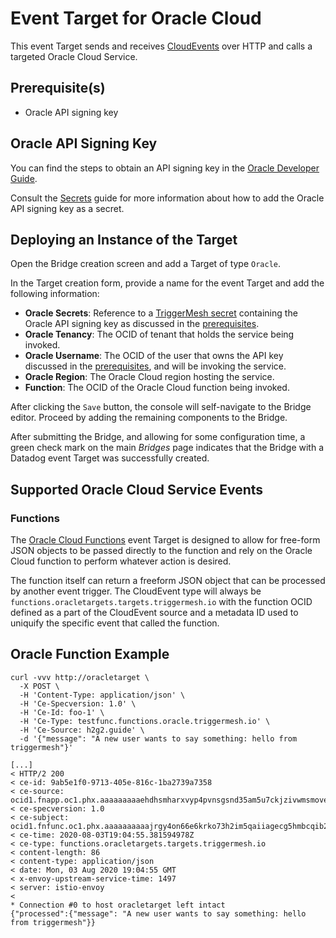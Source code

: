 # Event Target for Oracle Cloud

This event Target sends and receives [CloudEvents][ce] over HTTP and calls a targeted
Oracle Cloud Service.

## Prerequisite(s)

- Oracle API signing key

## Oracle API Signing Key

You can find the steps to obtain an API signing key in the [Oracle Developer Guide][devguide].

Consult the [Secrets](../guides/secrets.md) guide for more information about
how to add the Oracle API signing key as a secret.

## Deploying an Instance of the Target

Open the Bridge creation screen and add a Target of type `Oracle`.

In the Target creation form, provide a name for the event Target and add the following information:

- **Oracle Secrets**: Reference to a [TriggerMesh secret](../guides/secrets.md) containing the Oracle API signing key as discussed in the [prerequisites](#prerequisites).
- **Oracle Tenancy**: The OCID of tenant that holds the service being invoked.
- **Oracle Username**: The OCID of the user that owns the API key discussed in the [prerequisites](#prerequisites), and will be invoking the service.
- **Oracle Region**: The Oracle Cloud region hosting the service.
- **Function**: The OCID of the Oracle Cloud function being invoked.

After clicking the `Save` button, the console will self-navigate to the Bridge editor. Proceed by adding the remaining components to the Bridge.

After submitting the Bridge, and allowing for some configuration time, a green check mark on the main _Bridges_ page indicates that the Bridge with a Datadog event Target was successfully created.

## Supported Oracle Cloud Service Events

### Functions

The [Oracle Cloud Functions][functions] event Target is designed to allow for free-form JSON objects
to be passed directly to the function and rely on the Oracle Cloud function to
perform whatever action is desired.

The function itself can return a freeform JSON object that can be processed by
another event trigger.  The CloudEvent type will always be `functions.oracletargets.targets.triggermesh.io` with the function OCID defined as a part of the CloudEvent
source and a metadata ID used to uniquify the specific event that called the function.

## Oracle Function Example

```console
curl -vvv http://oracletarget \
  -X POST \
  -H 'Content-Type: application/json' \
  -H 'Ce-Specversion: 1.0' \
  -H 'Ce-Id: foo-1' \
  -H 'Ce-Type: testfunc.functions.oracle.triggermesh.io' \
  -H 'Ce-Source: h2g2.guide' \
  -d '{"message": "A new user wants to say something: hello from triggermesh"}'

[...]
< HTTP/2 200
< ce-id: 9ab5e1f0-9713-405e-816c-1ba2739a7358
< ce-source: ocid1.fnapp.oc1.phx.aaaaaaaaaehdhsmharxvyp4pvnsgsnd35am5u7ckjzivwmsmove37eckjika
< ce-specversion: 1.0
< ce-subject: ocid1.fnfunc.oc1.phx.aaaaaaaaaajrgy4on66e6krko73h2im5qaiiagecg5hmbcqib2kpbzlcy3bq
< ce-time: 2020-08-03T19:04:55.381594978Z
< ce-type: functions.oracletargets.targets.triggermesh.io
< content-length: 86
< content-type: application/json
< date: Mon, 03 Aug 2020 19:04:55 GMT
< x-envoy-upstream-service-time: 1497
< server: istio-envoy
<
* Connection #0 to host oracletarget left intact
{"processed":{"message": "A new user wants to say something: hello from triggermesh"}}
```

[ce]: https://cloudevents.io/
[functions]: https://docs.cloud.oracle.com/en-us/iaas/Content/Functions/Concepts/functionsoverview.htm
[devguide]: https://docs.cloud.oracle.com/en-us/iaas/Content/API/Concepts/apisigningkey.htm#Required_Keys_and_OCID